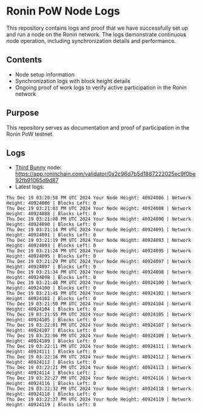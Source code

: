 # Ronin PoW Node Logs

This repository contains logs and proof that we have successfully set up and run a node on the Ronin network. The logs demonstrate continuous node operation, including synchronization details and performance.

## Contents

- Node setup information
- Synchronization logs with block height details
- Ongoing proof of work logs to verify active participation in the Ronin network

## Purpose

This repository serves as documentation and proof of participation in the Ronin PoW testnet.

## Logs

- [Third Bunny](https://thirdbunny.xyz/) node: https://app.roninchain.com/validator/0x2c96d7b5d1887222025ec9f0be92fb91065d9d87
- Latest logs:
```
Thu Dec 19 03:20:58 PM UTC 2024 Your Node Height: 40924086 | Network Height: 40924086 | Blocks Left: 0
Thu Dec 19 03:21:03 PM UTC 2024 Your Node Height: 40924088 | Network Height: 40924088 | Blocks Left: 0
Thu Dec 19 03:21:08 PM UTC 2024 Your Node Height: 40924090 | Network Height: 40924090 | Blocks Left: 0
Thu Dec 19 03:21:14 PM UTC 2024 Your Node Height: 40924091 | Network Height: 40924091 | Blocks Left: 0
Thu Dec 19 03:21:19 PM UTC 2024 Your Node Height: 40924093 | Network Height: 40924093 | Blocks Left: 0
Thu Dec 19 03:21:24 PM UTC 2024 Your Node Height: 40924095 | Network Height: 40924095 | Blocks Left: 0
Thu Dec 19 03:21:29 PM UTC 2024 Your Node Height: 40924097 | Network Height: 40924097 | Blocks Left: 0
Thu Dec 19 03:21:34 PM UTC 2024 Your Node Height: 40924098 | Network Height: 40924098 | Blocks Left: 0
Thu Dec 19 03:21:40 PM UTC 2024 Your Node Height: 40924100 | Network Height: 40924100 | Blocks Left: 0
Thu Dec 19 03:21:45 PM UTC 2024 Your Node Height: 40924102 | Network Height: 40924102 | Blocks Left: 0
Thu Dec 19 03:21:50 PM UTC 2024 Your Node Height: 40924104 | Network Height: 40924104 | Blocks Left: 0
Thu Dec 19 03:21:55 PM UTC 2024 Your Node Height: 40924105 | Network Height: 40924105 | Blocks Left: 0
Thu Dec 19 03:22:01 PM UTC 2024 Your Node Height: 40924107 | Network Height: 40924107 | Blocks Left: 0
Thu Dec 19 03:22:06 PM UTC 2024 Your Node Height: 40924109 | Network Height: 40924109 | Blocks Left: 0
Thu Dec 19 03:22:11 PM UTC 2024 Your Node Height: 40924111 | Network Height: 40924111 | Blocks Left: 0
Thu Dec 19 03:22:16 PM UTC 2024 Your Node Height: 40924112 | Network Height: 40924112 | Blocks Left: 0
Thu Dec 19 03:22:21 PM UTC 2024 Your Node Height: 40924113 | Network Height: 40924114 | Blocks Left: 1
Thu Dec 19 03:22:27 PM UTC 2024 Your Node Height: 40924116 | Network Height: 40924116 | Blocks Left: 0
Thu Dec 19 03:22:32 PM UTC 2024 Your Node Height: 40924118 | Network Height: 40924118 | Blocks Left: 0
Thu Dec 19 03:22:37 PM UTC 2024 Your Node Height: 40924119 | Network Height: 40924119 | Blocks Left: 0
```
